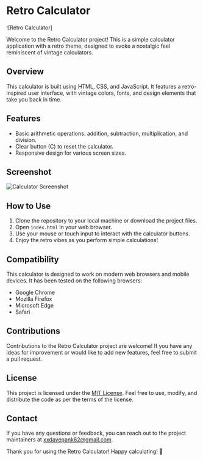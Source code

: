 # Retro Calculator

![Retro Calculator]

Welcome to the Retro Calculator project! This is a simple calculator application with a retro theme, designed to evoke a nostalgic feel reminiscent of vintage calculators.

## Overview

This calculator is built using HTML, CSS, and JavaScript. It features a retro-inspired user interface, with vintage colors, fonts, and design elements that take you back in time.

## Features

- Basic arithmetic operations: addition, subtraction, multiplication, and division.
- Clear button (C) to reset the calculator.
- Responsive design for various screen sizes.

## Screenshot

![Calculator Screenshot](calculator-screenshot.png)

## How to Use

1. Clone the repository to your local machine or download the project files.
2. Open `index.html` in your web browser.
3. Use your mouse or touch input to interact with the calculator buttons.
4. Enjoy the retro vibes as you perform simple calculations!

## Compatibility

This calculator is designed to work on modern web browsers and mobile devices. It has been tested on the following browsers:

- Google Chrome
- Mozilla Firefox
- Microsoft Edge
- Safari

## Contributions

Contributions to the Retro Calculator project are welcome! If you have any ideas for improvement or would like to add new features, feel free to submit a pull request.

## License

This project is licensed under the [MIT License](LICENSE). Feel free to use, modify, and distribute the code as per the terms of the license.

## Contact

If you have any questions or feedback, you can reach out to the project maintainers at [xxdavepank62@gmail.com](mailto:xxdavepank62@gmail.com).

Thank you for using the Retro Calculator! Happy calculating! 🧮
